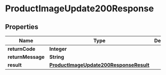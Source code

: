 

# ProductImageUpdate200Response

## Properties

Name | Type | Description | Notes
------------ | ------------- | ------------- | -------------
**returnCode** | **Integer** |  |  [optional]
**returnMessage** | **String** |  |  [optional]
**result** | [**ProductImageUpdate200ResponseResult**](ProductImageUpdate200ResponseResult.md) |  |  [optional]




